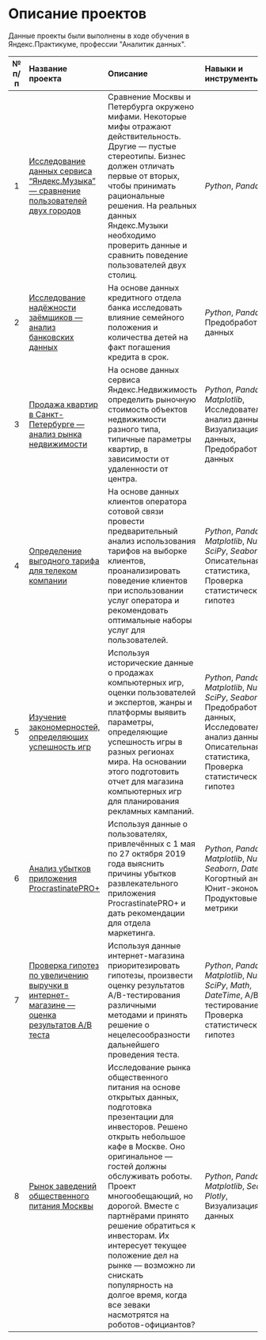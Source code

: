 # Описание проектов

Данные проекты были выполнены в ходе обучения в Яндекс.Практикуме, профессии "Аналитик данных".

| № п/п | Название проекта | Описание | Навыки и инструменты | Сферы деятельности компаний |
| :----------------------: | :---------------------- | :---------------------- | :---------------------- | :---------------------- |
| 1 | [Исследование данных сервиса “Яндекс.Музыка” — сравнение пользователей двух городов](music_of_big_cities) | Сравнение Москвы и Петербурга окружено мифами. Некоторые мифы отражают действительность. Другие — пустые стереотипы. Бизнес должен отличать первые от вторых, чтобы принимать рациональные решения. На реальных данных Яндекс.Музыки необходимо проверить данные и сравнить поведение пользователей двух столиц.| *Python*, *Pandas* | Интернет-сервисы, Стриминговый сервис |
| 2 | [Исследование надёжности заёмщиков — анализ банковских данных](borrower_reliability) | На основе данных кредитного отдела банка исследовать влияние семейного положения и количества детей на факт погашения кредита в срок. | *Python*, *Pandas*, Предобработка данных | Банковская сфера, кредитование |
| 3 | [Продажа квартир в Санкт-Петербурге — анализ рынка недвижимости](sale_of_apartments_in_spb-analysis_of_the_real_estate_market) | На основе данных сервиса Яндекс.Недвижимость определить рыночную стоимость объектов недвижимости разного типа, типичные параметры квартир, в зависимости от удаленности от центра. | *Python*, *Pandas*, *Matplotlib*, Исследовательский анализ данных, Визуализация данных, Предобработка данных | Интернет-сервисы, Площадки объявлений |
| 4 | [Определение выгодного тарифа для телеком компании](promising_tariff_for_a_telecom_company) | На основе данных клиентов оператора сотовой связи провести предварительный анализ использования тарифов на выборке клиентов, проанализировать поведение клиентов при использовании услуг оператора и рекомендовать оптимальные наборы услуг для пользователей. | *Python*, *Pandas*, *Matplotlib*, *NumPy*, *SciPy*, *Seaborn*, Описательная статистика, Проверка статистических гипотез | Телеком |
| 5 | [Изучение закономерностей, определяющих успешность игр](patterns_that_determine_the_success_of_games) | Используя исторические данные о продажах компьютерных игр, оценки пользователей и экспертов, жанры и платформы выявить параметры, определяющие успешность игры в разных регионах мира. На основании этого подготовить отчет для магазина компьютерных игр для планирования рекламных кампаний. | *Python*, *Pandas*, *Matplotlib*, *NumPy*, *SciPy*, *Seaborn*, Предобработка данных, Исследовательский анализ данных, Описательная статистика, Проверка статистических гипотез | Gamedev, Интернет-магазины |
| 6 | [Анализ убытков приложения ProcrastinatePRO+](loss_analysis_of_the_ProcrastinatePRO+_application) | Используя данные о пользователях, привлечённых с 1 мая по 27 октября 2019 года выяснить причины убытков развлекательного приложения ProcrastinatePRO+ и дать рекомендации для отдела маркетинга. | *Python*, *Pandas*, *Matplotlib*, *NumPy*, *Seaborn*, *DateTime*, Когортный анализ, Юнит-экономика, Продуктовые метрики | Интернет-сервисы, Стартапы |
| 7 | [Проверка гипотез по увеличению выручки в интернет-магазине — оценка результатов A/B теста](testing_hypotheses_for_increasing_revenu_in_an_online_store_evaluating_the_results_of_an_AB-test) | Используя данные интернет-магазина приоритезировать гипотезы, произвести оценку результатов A/B-тестирования различными методами и принять решение о нецелесообразности дальнейшего проведения теста. | *Python*, *Pandas*, *Matplotlib*, *NumPy*, *SciPy*, *Math*, *DateTime*, A/B-тестирование, Проверка статистических гипотез | Интернет-магазины |
| 8 | [Рынок заведений общественного питания Москвы](market_of_public_catering_establishments_in_moscow) | Исследование рынка общественного питания на основе открытых данных, подготовка презентации для инвесторов. Решено открыть небольшое кафе в Москве. Оно оригинальное — гостей должны обслуживать роботы. Проект многообещающий, но дорогой. Вместе с партнёрами принято решение обратиться к инвесторам. Их интересует текущее положение дел на рынке — возможно ли снискать популярность на долгое время, когда все зеваки насмотрятся на роботов-официантов? | *Python*, *Pandas*, *Matplotlib*, *Seaborn*, *Plotly*, Визуализация данных | Стартапы, Бизнес, Оффлайн |
